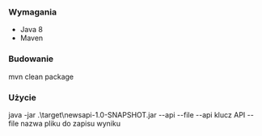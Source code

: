 ### Wymagania
- Java 8
- Maven

### Budowanie
mvn clean package

### Użycie
java -jar .\target\newsapi-1.0-SNAPSHOT.jar --api <arg> --file <arg>
--api <arg>    klucz API
--file <arg>   nazwa pliku do zapisu wyniku